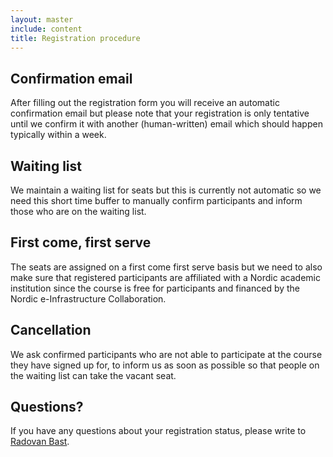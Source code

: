 ```yaml
---
layout: master
include: content
title: Registration procedure
---
```


## Confirmation email

After filling out the registration form you will receive an automatic
confirmation email but please note that your registration is only tentative
until we confirm it with another (human-written) email which should happen
typically within a week.


## Waiting list

We maintain a waiting list for seats but this is currently not automatic so we
need this short time buffer to manually confirm participants and inform those who
are on the waiting list.


## First come, first serve

The seats are assigned on a first come first serve basis but we need to also
make sure that registered participants are affiliated with a Nordic academic
institution since the course is free for participants and financed by the
Nordic e-Infrastructure Collaboration.


## Cancellation

We ask confirmed participants who are not able to participate at the course
they have signed up for, to inform us as soon as possible so that people on the
waiting list can take the vacant seat.


## Questions?

If you have any questions about your registration status, please write to
[Radovan Bast](mailto:radovan.bast@uit.no).
